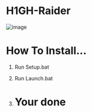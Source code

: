 # H1GH-Raider
![image](https://github.com/leopardfr/H1GH-Raider/assets/142705372/805c6ba3-f3d9-4128-9e96-b536ec338646)

# How To Install... 

1. Run Setup.bat
2. Run Launch.bat

3. # Your done
